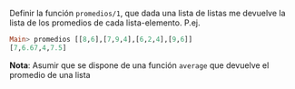 Definir la función ```promedios/1```, que dada una lista de listas me devuelve la lista de los 
promedios de cada lista-elemento. P.ej. 

```haskell
Main> promedios [[8,6],[7,9,4],[6,2,4],[9,6]] 
[7,6.67,4,7.5] 
```

**Nota**: Asumir que se dispone de una función `average` que devuelve el promedio de una lista